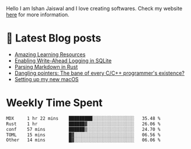 Hello I am Ishan Jaiswal and I love creating softwares. 
Check my website [here](https://ishankbg.dev/about) for more information.
# 📖 Latest Blog posts
<!-- IshanKBG:START -->
- [Amazing Learning Resources](https://ishankbg.dev/archive/good-resources/)
- [Enabling Write-Ahead Logging in SQLite](https://ishankbg.dev/archive/enabling-wal-mode-in-sqlite/)
- [Parsing Markdown in Rust](https://ishankbg.dev/archive/parsing-markdown-in-rust/)
- [Dangling pointers: The bane of every C/C++ programmer&#39;s existence?](https://ishankbg.dev/archive/dangling-pointers/)
- [Setting up my new macOS](https://ishankbg.dev/archive/my-macos-setup/)
<!-- IshanKBG:END -->

# Weekly Time Spent
<!--START_SECTION:waka-->

```txt
MDX     1 hr 22 mins    █████████░░░░░░░░░░░░░░░░   35.48 %
Rust    1 hr            ██████▓░░░░░░░░░░░░░░░░░░   26.06 %
conf    57 mins         ██████▒░░░░░░░░░░░░░░░░░░   24.70 %
TOML    15 mins         █▓░░░░░░░░░░░░░░░░░░░░░░░   06.56 %
Other   14 mins         █▓░░░░░░░░░░░░░░░░░░░░░░░   06.06 %
```

<!--END_SECTION:waka-->
